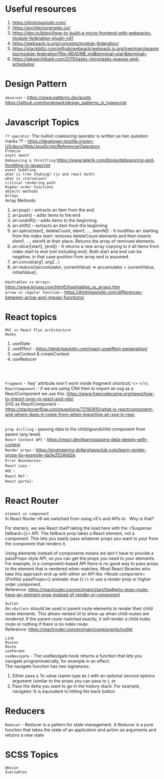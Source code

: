 # Useful resources
  1. https://dmitripavlutin.com/
  2. https://architecturenotes.co/
  3. https://dev.to/bitovi/how-to-build-a-micro-frontend-with-webpacks-module-federation-plugin-n41
  4. https://webpack.js.org/concepts/module-federation/
  5. https://stackblitz.com/github/webpack/webpack.js.org/tree/main/examples/module-federation?file=README.md&terminal=start&terminal=
  6. https://jakearchibald.com/2015/tasks-microtasks-queues-and-schedules/
  
# Design Pattern
`observer` - https://www.patterns.dev/posts
<br>https://github.com/torokmark/design_patterns_in_typescript

# Javascript Topics
`?? operator`: The nullish coalescing operator is written as two question marks ?? - https://developer.mozilla.org/en-US/docs/Web/JavaScript/Reference/Operators <br>
`Promise`<br>
`async await`<br>
`Debouncing & throttling` https://www.telerik.com/blogs/debouncing-and-throttling-in-javascript<br>
`event bubbling`<br>
`what is tree shaking? (js and react both)`<br>
`what is starvation?`<br>
`critical rendering path`<br>
`Higher order functions`<br>
`objects methods`<br>
`Arrays` <br>
Array Methods:
1. arr.pop()  – extracts an item from the end
2. arr.push() - adds items to the end
3. arr.unshift() – adds items to the beginning.
4. arr.shift() – extracts an item from the beginning
5. arr.splice(start[, deleteCount, elem1, ..., elemN]) - It modifies arr starting from the index start: removes deleteCount elements and then inserts elem1, ..., elemN at their place. Returns the array of removed elements.
6. arr.slice([start], [end]) - It returns a new array copying to it all items from index start to end (not including end). Both start and end can be negative, in that case position from array end is assumed.
7. arr.concat(arg1, arg2...)
8. arr.reduce((accumulator, currentValue) => accumulator + currentValue, initialValue);

`Hashtables vs Arrays`- https://www.kirupa.com/html5/hashtables_vs_arrays.htm
<br>`arrow vs regular function` - https://dmitripavlutin.com/differences-between-arrow-and-regular-functions/
# React topics
`MVC vs React Flux architecture`<br>
`Hooks` <br>
1. useState
2. useEffect - https://dmitripavlutin.com/react-useeffect-explanation/
3. useContext & createContext
4. useReducer
<br>

<br>`Fragment` - 'key' attribute won't work inside fragment shortcut( <>  </>).
<br>`ReactComponent` - if we are using CRA then to import an svg as a ReactComponent we use this.
https://www.freecodecamp.org/news/how-to-import-svgs-in-react-and-vite/
<br>SVG as ReactComponent - https://stackoverflow.com/questions/72192810/what-is-reactcomponent-and-where-does-it-come-from-when-importing-an-svg-in-reac

<br>`prop drilling` - passing data to the child/grandchild component from parent (any level).
<br>`React Context API` - https://react.dev/learn/passing-data-deeply-with-context
<br>`Render props` - https://engineering.dollarshaveclub.com/learn-render-props-by-example-da3e2524dd2e
<br>`Error Boundaries`-
<br>`React Lazy` -
<br>`HOC` -
<br>`React Ref` -
<br>`React portal`-


# React Router
`element vs component`<br>
  In React Router v6 we switched from using v5's <Route component> and <Route render> APIs to <Route element>. Why is that?

  For starters, we see React itself taking the lead here with the <Suspense fallback={<Spinner />}> API. The fallback prop takes a React element, not a component.
  This lets you easily pass whatever props you want to your <Spinner> from the component that renders it.

  Using elements instead of components means we don't have to provide a passProps-style API, so you can get the props you need to your elements. For example, in a
  component-based API there is no good way to pass props to the <Profile> element that is rendered when <Route path=":userId" component={Profile} /> matches. Most
  React libraries who take this approach end up with either an API like <Route component={Profile} passProps={{ animate: true }} /> or use a render prop or higher
  order component.<br>
  Reference: https://reactrouter.com/en/main/start/faq#why-does-route-have-an-element-prop-instead-of-render-or-component
  
`Outlet`<br>
  An `<Outlet>` should be used in parent route elements to render their child route elements. This allows nested UI to show up when child routes are rendered. If the     parent route matched exactly, it will render a child index route or nothing if there is no index route.<br>
  Reference: https://reactrouter.com/en/main/components/outlet

`Link`<br>
`Routes`<br>
`Route`<br>
`useParams`<br>
`useNavigate` - The useNavigate hook returns a function that lets you navigate programmatically, for example in an effect: <br>
The navigate function has two signatures: 
1. Either pass a To value (same type as <Link to>) with an optional second options argument (similar to the props you can pass to <Link>), or
2. Pass the delta you want to go in the history stack. For example, navigate(-1) is equivalent to hitting the back button

  # Reducers
  `Reducer` - Reducer is a pattern for state management. A Reducer is a pure function that takes the state of an application and action as arguments and returns a new state
  # SCSS Topics

  `@mixin`<br>
  `$variables`<br>
